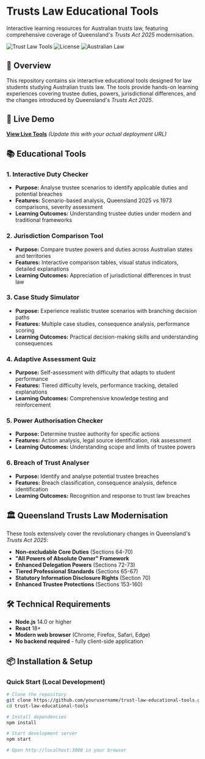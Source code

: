# Trusts Law Educational Tools

Interactive learning resources for Australian trusts law, featuring comprehensive coverage of Queensland's *Trusts Act 2025* modernisation.

![Trust Law Tools](https://img.shields.io/badge/React-18+-blue.svg)
![License](https://img.shields.io/badge/License-Educational-green.svg)
![Australian Law](https://img.shields.io/badge/Jurisdiction-Australia-orange.svg)

## 🎯 Overview

This repository contains six interactive educational tools designed for law students studying Australian trusts law. The tools provide hands-on learning experiences covering trustee duties, powers, jurisdictional differences, and the changes introduced by Queensland's *Trusts Act 2025*.

## 🚀 Live Demo

**[View Live Tools](https://your-deployment-url.com)** *(Update this with your actual deployment URL)*

## 📚 Educational Tools

### 1. Interactive Duty Checker
- **Purpose:** Analyse trustee scenarios to identify applicable duties and potential breaches
- **Features:** Scenario-based analysis, Queensland 2025 vs 1973 comparisons, severity assessment
- **Learning Outcomes:** Understanding trustee duties under modern and traditional frameworks

### 2. Jurisdiction Comparison Tool
- **Purpose:** Compare trustee powers and duties across Australian states and territories
- **Features:** Interactive comparison tables, visual status indicators, detailed explanations
- **Learning Outcomes:** Appreciation of jurisdictional differences in trust law

### 3. Case Study Simulator
- **Purpose:** Experience realistic trustee scenarios with branching decision paths
- **Features:** Multiple case studies, consequence analysis, performance scoring
- **Learning Outcomes:** Practical decision-making skills and understanding consequences

### 4. Adaptive Assessment Quiz
- **Purpose:** Self-assessment with difficulty that adapts to student performance
- **Features:** Tiered difficulty levels, performance tracking, detailed explanations
- **Learning Outcomes:** Comprehensive knowledge testing and reinforcement

### 5. Power Authorisation Checker
- **Purpose:** Determine trustee authority for specific actions
- **Features:** Action analysis, legal source identification, risk assessment
- **Learning Outcomes:** Understanding scope and limits of trustee powers

### 6. Breach of Trust Analyser
- **Purpose:** Identify and analyse potential trustee breaches
- **Features:** Breach classification, consequence analysis, defence identification
- **Learning Outcomes:** Recognition and response to trust law breaches

## 🏛️ Queensland Trusts Law Modernisation

These tools extensively cover the revolutionary changes in Queensland's *Trusts Act 2025*:

- **Non-excludable Core Duties** (Sections 64-70)
- **"All Powers of Absolute Owner" Framework**
- **Enhanced Delegation Powers** (Sections 72-73)
- **Tiered Professional Standards** (Sections 65-67)
- **Statutory Information Disclosure Rights** (Section 70)
- **Enhanced Trustee Protections** (Sections 153-160)

## 🛠️ Technical Requirements

- **Node.js** 14.0 or higher
- **React** 18+
- **Modern web browser** (Chrome, Firefox, Safari, Edge)
- **No backend required** - fully client-side application

## 📦 Installation & Setup

### Quick Start (Local Development)

```bash
# Clone the repository
git clone https://github.com/yourusername/trust-law-educational-tools.git
cd trust-law-educational-tools

# Install dependencies
npm install

# Start development server
npm start

# Open http://localhost:3000 in your browser
